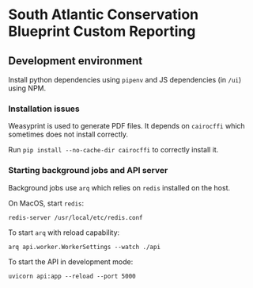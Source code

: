 # South Atlantic Conservation Blueprint Custom Reporting

## Development environment

Install python dependencies using `pipenv` and JS dependencies (in `/ui`) using NPM.

### Installation issues

Weasyprint is used to generate PDF files. It depends on `cairocffi` which sometimes does not install correctly.

Run `pip install --no-cache-dir cairocffi` to correctly install it.

### Starting background jobs and API server

Background jobs use `arq` which relies on `redis` installed on the host.

On MacOS, start `redis`:

```
redis-server /usr/local/etc/redis.conf
```

To start `arq` with reload capability:

```
arq api.worker.WorkerSettings --watch ./api
```

To start the API in development mode:

```
uvicorn api:app --reload --port 5000
```
